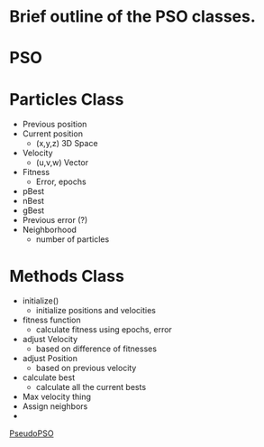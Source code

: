 # Brief outline of the PSO classes.

# PSO #

# Particles Class #

  * Previous position
  * Current position
    * (x,y,z) 3D Space
  * Velocity
    * (u,v,w) Vector
  * Fitness
    * Error, epochs
  * pBest
  * nBest
  * gBest
  * Previous error (?)
  * Neighborhood
    * number of particles

# Methods Class #

  * initialize()
    * initialize positions and velocities
  * fitness function
    * calculate fitness using epochs, error
  * adjust Velocity
    * based on difference of fitnesses
  * adjust Position
    * based on previous velocity
  * calculate best
    * calculate all the current bests
  * Max velocity thing
  * Assign neighbors
  * 

[PseudoPSO](PseudoPSO.md)